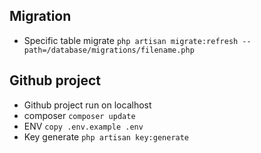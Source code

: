 ## Migration
- Specific table migrate `php artisan migrate:refresh --path=/database/migrations/filename.php`
## Github project 
- Github project run on localhost
- composer `composer update`
- ENV `copy .env.example .env`
- Key generate `php artisan key:generate`
